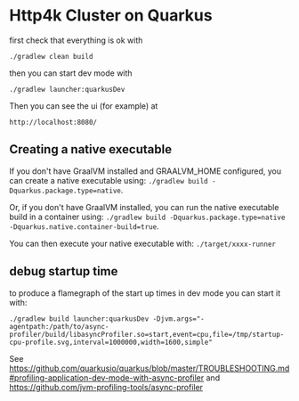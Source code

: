 # Http4k Cluster on Quarkus


first check that everything is ok with
```
./gradlew clean build
```

then you can start dev mode with

```
./gradlew launcher:quarkusDev
```

Then you can see the ui (for example) at

```
http://localhost:8080/
```

## Creating a native executable

If you don't have GraalVM installed and GRAALVM_HOME configured, you can create a native executable using: `./gradlew build -Dquarkus.package.type=native`.

Or, if you don't have GraalVM installed, you can run the native executable build in a container using: `./gradlew build -Dquarkus.package.type=native -Dquarkus.native.container-build=true`.

You can then execute your native executable with: `./target/xxxx-runner`

## debug startup time

to produce a flamegraph of the start up times in dev mode you can start it with:
```
./gradlew build launcher:quarkusDev -Djvm.args="-agentpath:/path/to/async-profiler/build/libasyncProfiler.so=start,event=cpu,file=/tmp/startup-cpu-profile.svg,interval=1000000,width=1600,simple"
```

See
https://github.com/quarkusio/quarkus/blob/master/TROUBLESHOOTING.md#profiling-application-dev-mode-with-async-profiler
and
https://github.com/jvm-profiling-tools/async-profiler
